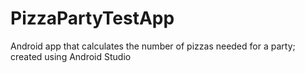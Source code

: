 # PizzaPartyTestApp
Android app that calculates the number of pizzas needed for a party; created using Android Studio
